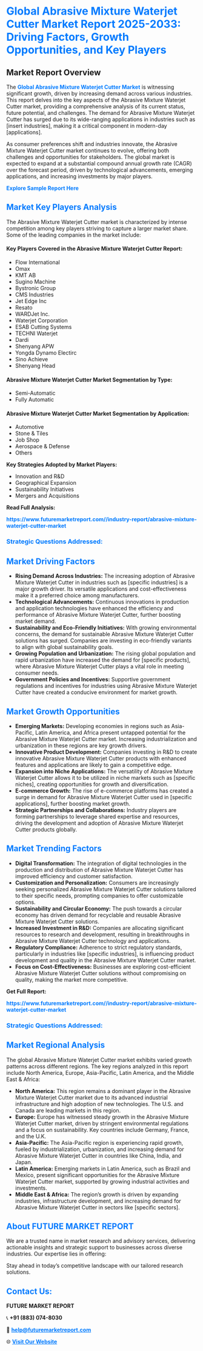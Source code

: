 <h1 style="color: #007BFF;">Global Abrasive Mixture Waterjet Cutter Market Report 2025-2033: Driving Factors, Growth Opportunities, and Key Players</h1>

<section id="overview">
<h2>Market Report Overview</h2>
<p>The <a href="https://www.futuremarketreport.com//industry-report/abrasive-mixture-waterjet-cutter-market" style="color: #007BFF; text-decoration: none;"><strong>Global Abrasive Mixture Waterjet Cutter Market</strong></a> is witnessing significant growth, driven by increasing demand across various industries. This report delves into the key aspects of the Abrasive Mixture Waterjet Cutter market, providing a comprehensive analysis of its current status, future potential, and challenges. The demand for Abrasive Mixture Waterjet Cutter has surged due to its wide-ranging applications in industries such as [insert industries], making it a critical component in modern-day [applications].</p>
<p>As consumer preferences shift and industries innovate, the Abrasive Mixture Waterjet Cutter market continues to evolve, offering both challenges and opportunities for stakeholders. The global market is expected to expand at a substantial compound annual growth rate (CAGR) over the forecast period, driven by technological advancements, emerging applications, and increasing investments by major players.</p>
</section>

<section id="overview">
<p><a href="https://www.futuremarketreport.com//request-sample/reportId=56482" style="color: #007BFF; text-decoration: none;"><strong>Explore Sample Report Here</strong></a></p>
</section>

<section id="key-players">
<h2 style="color: #007BFF;">Market Key Players Analysis</h2>
<p>The Abrasive Mixture Waterjet Cutter market is characterized by intense competition among key players striving to capture a larger market share. Some of the leading companies in the market include:</p>
<h4>Key Players Covered in the Abrasive Mixture Waterjet Cutter Report:</h4>
<ul><li>Flow International</li><li>Omax</li><li>KMT AB</li><li>Sugino Machine</li><li>Bystronic Group</li><li>CMS Industries</li><li>Jet Edge Inc</li><li>Resato</li><li>WARDJet Inc.</li><li>Waterjet Corporation</li><li>ESAB Cutting Systems</li><li>TECHNI Waterjet</li><li>Dardi</li><li>Shenyang APW</li><li>Yongda Dynamo Electirc</li><li>Sino Achieve</li><li>Shenyang Head</li></ul>
<h4>Abrasive Mixture Waterjet Cutter Market Segmentation by Type:</h4>
<ul><li>Semi-Automatic</li><li>Fully Automatic</li></ul>

<h4>Abrasive Mixture Waterjet Cutter Market Segmentation by Application:</h4>
<ul><li>Automotive</li><li>Stone &amp; Tiles</li><li>Job Shop</li><li>Aerospace &amp; Defense</li><li>Others</li></ul>
<p><strong>Key Strategies Adopted by Market Players:</strong></p>
<ul>
<li>Innovation and R&D</li>
<li>Geographical Expansion</li>
<li>Sustainability Initiatives</li>
<li>Mergers and Acquisitions</li>
</ul>
</section>

<section>
<p><strong>Read Full Analysis: </strong></p><a href="https://www.futuremarketreport.com//industry-report/abrasive-mixture-waterjet-cutter-market" style="color: #007BFF; text-decoration: none;"><strong>https://www.futuremarketreport.com//industry-report/abrasive-mixture-waterjet-cutter-market</strong></a>
<h3 style="color: #007BFF;">Strategic Questions Addressed:</h3>
</section>

<section id="driving-factors">
<h2 style="color: #007BFF;">Market Driving Factors</h2>
<ul>
<li><strong>Rising Demand Across Industries:</strong> The increasing adoption of Abrasive Mixture Waterjet Cutter in industries such as [specific industries] is a major growth driver. Its versatile applications and cost-effectiveness make it a preferred choice among manufacturers.</li>
<li><strong>Technological Advancements:</strong> Continuous innovations in production and application technologies have enhanced the efficiency and performance of Abrasive Mixture Waterjet Cutter, further boosting market demand.</li>
<li><strong>Sustainability and Eco-Friendly Initiatives:</strong> With growing environmental concerns, the demand for sustainable Abrasive Mixture Waterjet Cutter solutions has surged. Companies are investing in eco-friendly variants to align with global sustainability goals.</li>
<li><strong>Growing Population and Urbanization:</strong> The rising global population and rapid urbanization have increased the demand for [specific products], where Abrasive Mixture Waterjet Cutter plays a vital role in meeting consumer needs.</li>
<li><strong>Government Policies and Incentives:</strong> Supportive government regulations and incentives for industries using Abrasive Mixture Waterjet Cutter have created a conducive environment for market growth.</li>
</ul>
</section>

<section id="growth-opportunities">
<h2 style="color: #007BFF;">Market Growth Opportunities</h2>
<ul>
<li><strong>Emerging Markets:</strong> Developing economies in regions such as Asia-Pacific, Latin America, and Africa present untapped potential for the Abrasive Mixture Waterjet Cutter market. Increasing industrialization and urbanization in these regions are key growth drivers.</li>
<li><strong>Innovative Product Development:</strong> Companies investing in R&D to create innovative Abrasive Mixture Waterjet Cutter products with enhanced features and applications are likely to gain a competitive edge.</li>
<li><strong>Expansion into Niche Applications:</strong> The versatility of Abrasive Mixture Waterjet Cutter allows it to be utilized in niche markets such as [specific niches], creating opportunities for growth and diversification.</li>
<li><strong>E-commerce Growth:</strong> The rise of e-commerce platforms has created a surge in demand for Abrasive Mixture Waterjet Cutter used in [specific applications], further boosting market growth.</li>
<li><strong>Strategic Partnerships and Collaborations:</strong> Industry players are forming partnerships to leverage shared expertise and resources, driving the development and adoption of Abrasive Mixture Waterjet Cutter products globally.</li>
</ul>
</section>

<section id="trending-factors">
<h2 style="color: #007BFF;">Market Trending Factors</h2>
<ul>
<li><strong>Digital Transformation:</strong> The integration of digital technologies in the production and distribution of Abrasive Mixture Waterjet Cutter has improved efficiency and customer satisfaction.</li>
<li><strong>Customization and Personalization:</strong> Consumers are increasingly seeking personalized Abrasive Mixture Waterjet Cutter solutions tailored to their specific needs, prompting companies to offer customizable options.</li>
<li><strong>Sustainability and Circular Economy:</strong> The push towards a circular economy has driven demand for recyclable and reusable Abrasive Mixture Waterjet Cutter solutions.</li>
<li><strong>Increased Investment in R&D:</strong> Companies are allocating significant resources to research and development, resulting in breakthroughs in Abrasive Mixture Waterjet Cutter technology and applications.</li>
<li><strong>Regulatory Compliance:</strong> Adherence to strict regulatory standards, particularly in industries like [specific industries], is influencing product development and quality in the Abrasive Mixture Waterjet Cutter market.</li>
<li><strong>Focus on Cost-Effectiveness:</strong> Businesses are exploring cost-efficient Abrasive Mixture Waterjet Cutter solutions without compromising on quality, making the market more competitive.</li>
</ul>
</section>

<section>
<p><strong>Get Full Report: </strong></p><a href="https://www.futuremarketreport.com//industry-report/abrasive-mixture-waterjet-cutter-market" style="color: #007BFF; text-decoration: none;"><strong>https://www.futuremarketreport.com//industry-report/abrasive-mixture-waterjet-cutter-market</strong></a>
<h3 style="color: #007BFF;">Strategic Questions Addressed:</h3>
</section>


<section id="regional-analysis">
<h2 style="color: #007BFF;">Market Regional Analysis</h2>
<p>The global Abrasive Mixture Waterjet Cutter market exhibits varied growth patterns across different regions. The key regions analyzed in this report include North America, Europe, Asia-Pacific, Latin America, and the Middle East & Africa:</p>
<ul>
<li><strong>North America:</strong> This region remains a dominant player in the Abrasive Mixture Waterjet Cutter market due to its advanced industrial infrastructure and high adoption of new technologies. The U.S. and Canada are leading markets in this region.</li>
<li><strong>Europe:</strong> Europe has witnessed steady growth in the Abrasive Mixture Waterjet Cutter market, driven by stringent environmental regulations and a focus on sustainability. Key countries include Germany, France, and the U.K.</li>
<li><strong>Asia-Pacific:</strong> The Asia-Pacific region is experiencing rapid growth, fueled by industrialization, urbanization, and increasing demand for Abrasive Mixture Waterjet Cutter in countries like China, India, and Japan.</li>
<li><strong>Latin America:</strong> Emerging markets in Latin America, such as Brazil and Mexico, present significant opportunities for the Abrasive Mixture Waterjet Cutter market, supported by growing industrial activities and investments.</li>
<li><strong>Middle East & Africa:</strong> The region’s growth is driven by expanding industries, infrastructure development, and increasing demand for Abrasive Mixture Waterjet Cutter in sectors like [specific sectors].</li>
</ul>
</section>

<footer>
<h2 style="color: #007BFF;">About FUTURE MARKET REPORT</h2>
<p>We are a trusted name in market research and advisory services, delivering actionable insights and strategic support to businesses across diverse industries. Our expertise lies in offering:</p>

<p>Stay ahead in today’s competitive landscape with our tailored research solutions.</p>

<h2 style="color: #007BFF;">Contact Us:</h2>
<p><strong>FUTURE MARKET REPORT</strong></p>
<p>📞 <strong>+91 (883) 074-8030</strong></p>
<p>📧 <strong><a href="mailto:help@futuremarketreport.com" style="color: #007BFF;">help@futuremarketreport.com</a></strong></p>
<p>🌐 <strong><a href="https://www.futuremarketreport.com/" style="color: #007BFF;">Visit Our Website</a></strong></p>
</footer>